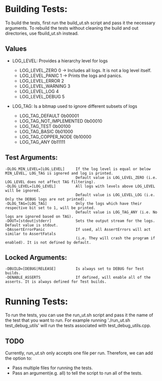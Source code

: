 # Building Tests:
To build the tests, first run the build_ut.sh script and pass it the necessary arguments.
To rebuild the tests without cleaning the build and out directories, use fbuild_ut.sh instead.

## Values
* LOG_LEVEL:                Provides a hierarchy level for logs
    * LOG_LEVEL_ZERO     0 -> Includes all logs. It is not a log level itself.
    * LOG_LEVEL_PANIC    1 -> Prints the logs and panics.
    * LOG_LEVEL_ERROR    2
    * LOG_LEVEL_WARNING  3
    * LOG_LEVEL_LOG      4
    * LOG_LEVEL_DEBUG    5

* LOG_TAG:                  Is a bitmap used to ignore different subsets of logs
    * LOG_TAG_DEFAULT             0b00001
    * LOG_TAG_NOT_IMPLEMENTED     0b00010
    * LOG_TAG_TEST                0b00100
    * LOG_TAG_BASIC               0b01000
    * LOG_TAG_COPPER_NODE         0b10000
    * LOG_TAG_ANY                 0b11111

## Test Arguments:
    -DLOG_MIN_LEVEL=[LOG_LEVEL]     If the log level is equal or below MIN_LEVEL, LOG_TAG is ignored and log is printed. 
                                    Default value is LOG_LEVEL_ZERO (i.e. LOG_LEVEL does not affect TAG filtering).
    -DLOG_LEVEL=[LOG_LEVEL]         All logs with levels above LOG_LEVEL will be ignored.
                                    Default value is LOG_LEVEL_LOG (i.e. Only the DEBUG logs are not printed).
    -DLOG_TAG=[LOG_TAG]             Only the logs which have their respective bit set to 1, will be printed.
                                    Default value is LOG_TAG_ANY (i.e. No logs are ignored based on TAG).
    -DOUT=[stdout|stderr]           Sets the output stream for the logs. Default value is stdout.
    -DAssertErrorPanic              If used, all AssertErrors will act similar to AssertFatals 
                                    (i.e. They will crash the program if enabled). It is not defined by default.
## Locked Arguments:
    -DBUILD=[DEBUG|RELEASE]         Is always set to DEBUG for Test builds.
    -DENABLE_ASSERTS                If defined, will enable all of the asserts. It is always defined for Test builds.

# Running Tests:
To run the tests, you can use the run_ut.sh script and pass it the name of the test that you want to run.
For example running './run_ut.sh test_debug_utils' will run the tests associated with test_debug_utils.cpp.

## TODO
Currently, run_ut.sh only accepts one file per run. Therefore, we can add the option to:
* Pass multiple files for running the tests.
* Pass an argument(e.g. all) to tell the script to run all of the tests.
